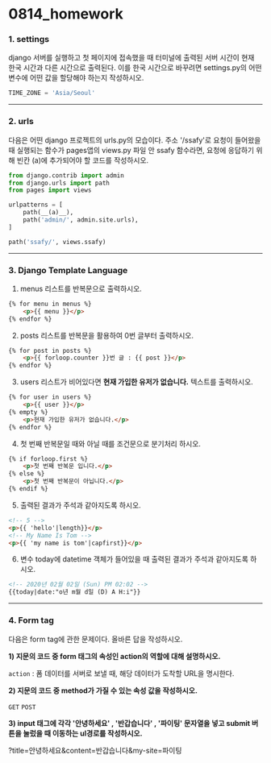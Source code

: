 # 0814_homework

### 1. settings

django 서버를 실행하고 첫 페이지에 접속했을 때 터미널에 출력된 서버 시간이 현재 한국 시간과 다른 시간으로 출력된다. 이를 한국 시간으로 바꾸려면 settings.py의 어떤 변수에 어떤 값을 할당해야 하는지 작성하시오.

```python
TIME_ZONE = 'Asia/Seoul'
```



---



### 2. urls

 다음은 어떤 django 프로젝트의 urls.py의 모습이다. 주소 '/ssafy'로 요청이 들어왔을 때 실행되는 함수가 pages앱의 views.py 파일 안 ssafy 함수라면, 요청에 응답하기 위해 빈칸 (a)에 추가되어야 할 코드를 작성하시오.

```python
from django.contrib import admin
from django.urls import path
from pages import views

urlpatterns = [
    path(__(a)__),
    path('admin/', admin.site.urls),
]
```

```python
path('ssafy/', views.ssafy)
```



---



### 3. Django Template Language

1) menus 리스트를 반복문으로 출력하시오.

```html
{% for menu in menus %}
	<p>{{ menu }}</p>
{% endfor %}
```



2) posts 리스트를 반복문을 활용하여 0번 글부터 출력하시오.

```html
{% for post in posts %}
	<p>{{ forloop.counter }}번 글 : {{ post }}</p>
{% endfor %}
```



3) users 리스트가 비어있다면 **현재 가입한 유저가 없습니다.** 텍스트를 출력하시오.

```html
{% for user in users %}
	<p>{{ user }}</p>
{% empty %}
	<p>현재 가입한 유저가 없습니다.</p>
{% endfor %}
```



4) 첫 번째 반복문일 때와 아닐 때를 조건문으로 분기처리 하시오.

```html
{% if forloop.first %}
	<p>첫 번째 반복문 입니다.</p>
{% else %}
	<p>첫 번째 반복문이 아닙니다.</p>
{% endif %}
```



5) 출력된 결과가 주석과 같아지도록 하시오.

```html
<!-- 5 -->
<p>{{ 'hello'|length}}</p>
<!-- My Name Is Tom -->
<p>{{ 'my name is tom'|capfirst}}</p>
```



6) 변수 today에 datetime 객체가 들어있을 때 출력된 결과가 주석과 같아지도록 하시오.

```html
<!-- 2020년 02월 02일 (Sun) PM 02:02 -->
{{today|date:"o년 m월 d일 (D) A H:i"}}
```



---

### 4. Form tag

다음은 form tag에 관한 문제이다. 올바른 답을 작성하시오.

**1) 지문의 코드 중 form 태그의 속성인 action의 역할에 대해 설명하시오.**

`action` : 폼 데이터를 서버로 보낼 때, 해당 데이터가 도착할 URL을 명시한다.

**2) 지문의 코드 중 method가 가질 수 있는 속성 값을 작성하시오.**

`GET` `POST` 

**3) input 태그에 각각 '안녕하세요' , '반갑습니다' , '파이팅' 문자열을 넣고 submit 버튼을 눌렀을 때 이동하는 ul경로를 작성하시오.**

?title=안녕하세요&content=반갑습니다&my-site=파이팅
